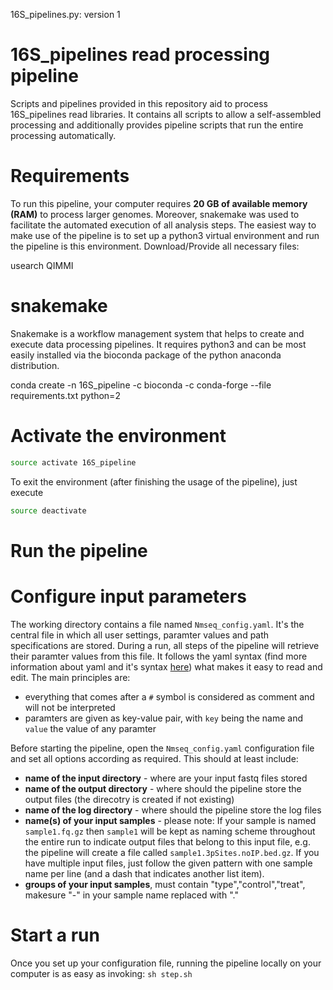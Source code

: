 16S_pipelines.py: version 1
# 16S_pipelines read processing pipeline

Scripts and pipelines provided in this repository aid to process 16S_pipelines read libraries. It contains all scripts to allow a self-assembled processing and additionally provides pipeline scripts that run the entire processing automatically.

# Requirements

To run this pipeline, your computer requires **20 GB of available memory (RAM)** to process larger genomes. Moreover, snakemake was used to facilitate the automated execution of all analysis steps. The easiest way to make use of the pipeline is to set up a python3 virtual environment and run the pipeline is this environment. 
Download/Provide all necessary files:

usearch
QIMMI
# snakemake
Snakemake is a workflow management system that helps to create and execute data processing pipelines. It requires python3 and can be most easily installed via the bioconda package of the python anaconda distribution.

conda create -n 16S_pipeline -c bioconda -c conda-forge --file requirements.txt python=2

# Activate the environment
  ```bash
  source activate 16S_pipeline
  ```
To exit the environment (after finishing the usage of the pipeline), just execute
  ```bash
  source deactivate
  ```
# Run the pipeline

# Configure input parameters

The working directory contains a file named `Nmseq_config.yaml`. It's the central file in which all user settings, paramter values and path specifications are stored. During a run, all steps of the pipeline will retrieve their paramter values from this file. It follows the yaml syntax (find more information about yaml and it's syntax [here](http://www.yaml.org/)) what makes it easy to read and edit. The main principles are:
  - everything that comes after a `#` symbol is considered as comment and will not be interpreted
  - paramters are given as key-value pair, with `key` being the name and `value` the value of any paramter

Before starting the pipeline, open the `Nmseq_config.yaml` configuration file and set all options according as required. This should at least include:
  - **name of the input directory** - where are your input fastq files stored
  - **name of the output directory** - where should the pipeline store the output files (the direcotry is created if not existing)
  - **name of the log directory** - where should the pipeline store the log files
  - **name(s) of your input samples** - please note: If your sample is named `sample1.fq.gz` then `sample1` will be kept as naming scheme throughout the entire run to indicate output files that belong to this input file, e.g. the pipeline will create a file called `sample1.3pSites.noIP.bed.gz`. If you have multiple input files, just follow the given pattern with one sample name per line (and a dash that indicates another list item).
 - **groups of your input samples**, must contain "type","control","treat", makesure "-" in your sample name replaced with "."


# Start a run

Once you set up your configuration file, running the pipeline locally on your computer is as easy as invoking:
`sh step.sh`




